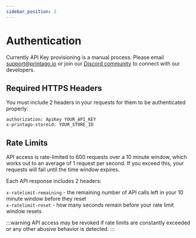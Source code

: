 ```yaml
---
sidebar_position: 2
---
```


# Authentication

Currently API Key provisioning is a manual process.  Please email support@printago.io or join our [Discord community](https://discord.gg/RCFA2u99De) to connect with our developers.

## Required HTTPS Headers

You must include 2 headers in your requests for them to be authenticated properly:

`authorization: ApiKey YOUR_API_KEY`  
`x-printago-storeid: YOUR_STORE_ID`

## Rate Limits

API access is rate-limited to 600 requests over a 10 minute window, which works out to an average of 1 request per second.  If you exceed this, your requests will fail until the time window expires.  

Each API response includes 2 headers:

`x-ratelimit-remaining` - the remaining number of API calls left in your 10 minute window before they reset  
`x-ratelimit-reset` - how many seconds remain before your rate limit window resets

:::warning
API access may be revoked if rate limits are constantly exceeded or any other abusive behavior is detected.
:::
